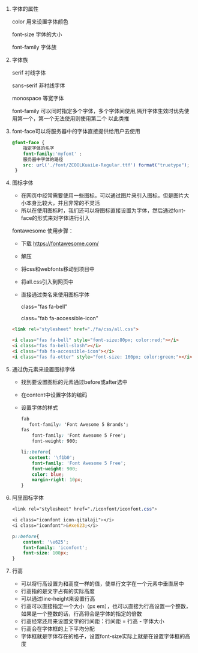 1. 字体的属性

   color 用来设置字体颜色

   font-size 字体的大小
   
   font-family 字体族
   
2. 字体族

   serif  衬线字体

   sans-serif 非衬线字体

   monospace 等宽字体

   font-family 可以同时指定多个字体，多个字体间使用,隔开字体生效时优先使用第一个，第一个无法使用则使用第二个 以此类推

3. font-face可以将服务器中的字体直接提供给用户去使用

   ~~~css
   @font-face {
       指定字体的名字
       font-family:'myfont' ;
       服务器中字体的路径
       src: url('./font/ZCOOLKuaiLe-Regular.ttf') format("truetype");
    }
   ~~~

   

4. 图标字体

   * 在网页中经常需要使用一些图标，可以通过图片来引入图标，但是图片大小本身比较大，并且非常的不灵活
   * 所以在使用图标时，我们还可以将图标直接设置为字体，然后通过font-face的形式来对字体进行引入

   fontawesome 使用步骤：

   * 下载 https://fontawesome.com/

   * 解压

   * 将css和webfonts移动到项目中

   * 将all.css引入到网页中

   * 直接通过类名来使用图标字体

     class="fas fa-bell"

     class="fab fa-accessible-icon"

   ~~~html
   <link rel="stylesheet" href="./fa/css/all.css"> 
   
   <i class="fas fa-bell" style="font-size:80px; color:red;"></i>
   <i class="fas fa-bell-slash"></i>
   <i class="fab fa-accessible-icon"></i>
   <i class="fas fa-otter" style="font-size: 160px; color:green;"></i>
   ~~~

5. 通过伪元素来设置图标字体

   * 找到要设置图标的元素通过before或after选中

   * 在content中设置字体的编码

   * 设置字体的样式

     ```css
     fab
     	font-family: 'Font Awesome 5 Brands';
     fas
         font-family: 'Font Awesome 5 Free';
         font-weight: 900; 
     ```
     ~~~css
     li::before{
     	content: '\f1b0';
         font-family: 'Font Awesome 5 Free';
         font-weight: 900; 
         color: blue;
         margin-right: 10px;
     }
     ~~~

6. 阿里图标字体

   ~~~css
   <link rel="stylesheet" href="./iconfont/iconfont.css">
   
   <i class="iconfont icon-qitalaji"></i>
   <i class="iconfont">&#xe623;</i>
   
   p::before{
       content: '\e625';
       font-family: 'iconfont';
       font-size: 100px;
   }
   ~~~

7. 行高

   * 可以将行高设置为和高度一样的值，使单行文字在一个元素中垂直居中
   * 行高指的是文字占有的实际高度
   * 可以通过line-height来设置行高
   * 行高可以直接指定一个大小（px  em），也可以直接为行高设置一个整数，如果是一个整数的话，行高将会是字体的指定的倍数
   * 行高经常还用来设置文字的行间距：行间距 = 行高 - 字体大小
   * 行高会在字体框的上下平均分配
   * 字体框就是字体存在的格子，设置font-size实际上就是在设置字体框的高度